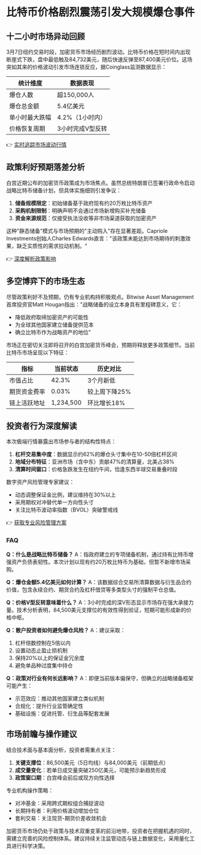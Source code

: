 # 比特币价格剧烈震荡引发大规模爆仓事件

## 十二小时市场异动回顾
3月7日纽约交易时段，加密货币市场经历剧烈波动。比特币价格在短时间内出现断崖式下跌，盘中最低触及84,732美元，随后快速反弹至87,400美元价位。这场突如其来的价格波动引发市场连锁反应，据Coinglass监测数据显示：

| 统计维度       | 数据表现         |
|----------------|------------------|
| 爆仓人数       | 超150,000人      |
| 爆仓总金额     | 5.4亿美元        |
| 单小时最大跌幅 | 4.2%（1小时内）  |
| 价格恢复周期   | 3小时完成V型反转 |

👉 [实时追踪市场波动行情](https://bit.ly/okx_welcome)

## 政策利好预期落差分析
白宫近期公布的加密货币政策成为市场焦点。虽然总统特朗普已签署行政命令启动战略比特币储备计划，但具体实施细则引发争议：

1. **储备规模限定**：初始储备基于政府现有约20万枚比特币资产
2. **采购机制限制**：明确声明不会通过市场新增购买补充储备
3. **资金来源规范**：仅接受执法没收等非市场渠道获取的加密资产

这种"静态储备"模式与市场预期的"主动购入"存在显著差距。Capriole Investments创始人Charles Edwards直言："该政策未能达到市场期待的刺激效果，缺乏实质性的需求拉动机制。"

👉 [深度解析政策影响](https://bit.ly/okx_welcome)

## 多空博弈下的市场生态
尽管政策利好不及预期，仍有专业机构持积极观点。Bitwise Asset Management首席投资官Matt Hougan指出："战略储备的设立本身具有里程碑意义，它：
- 降低政府取缔加密资产的可能性
- 为全球其他国家建立储备提供范本
- 确立比特币作为战略资产的地位"

市场正在密切关注即将召开的白宫加密货币峰会，预期将释放更多政策细节。当前比特币市场呈现以下特征：

| 指标          | 当前状态       | 历史对比       |
|---------------|----------------|----------------|
| 市值占比      | 42.3%          | 3个月新低      |
| 期货资金费率  | 0.03%          | 较上周下降25%  |
| 链上活跃地址  | 1,234,500      | 环比增长18%    |

## 投资者行为深度解读
本次极端行情暴露出市场参与者的结构性特点：

1. **杠杆交易集中度**：数据显示约62%的爆仓头寸集中在10-50倍杠杆区间
2. **地域分布特征**：亚洲市场（含中东）贡献47%的清算量，北美占38%
3. **清算时间窗口**：价格急跌发生在纽约午间，恰逢东西半球交易重叠时段

数字资产风险管理专家建议：
- 动态调整保证金比例，建议维持在30%以上
- 采用期权对冲替代单一方向性头寸
- 关注比特币波动率指数（BVOL）突破警戒线

👉 [获取专业风险管理方案](https://bit.ly/okx_welcome)

### FAQ

**Q：什么是战略比特币储备？**
A：指政府建立的专项储备机制，通过持有比特币增强资产负债表韧性。本次计划以现有约20万枚比特币为基础，但暂不新增市场采购。

**Q：爆仓金额5.4亿美元如何计算？**
A：该数据综合交易所清算数据与衍生品合约价值，包含永续合约、期货合约及杠杆借贷等多类型头寸的强制平仓总值。

**Q：价格V型反转意味着什么？**
A：3小时完成的深V形态显示市场存在强大承接力量。技术分析表明，84,500美元支撑位的有效性得到验证，短期可能形成新的价格中枢。

**Q：散户投资者如何避免爆仓风险？**
A：建议采取：
1. 杠杆倍数控制在5倍以内
2. 设置动态止盈止损机制
3. 保持20%以上的保证金冗余度
4. 避免单品种过度集中持仓

**Q：政策对行业有何长远影响？**
A：即便当前版本偏保守，但确立的战略储备框架可能产生：
- 示范效应：推动其他国家建立类似机制
- 合规化：提升行业监管确定性
- 基础设施：促进托管、衍生品等配套发展

## 市场前瞻与操作建议
结合技术面与基本面分析，投资者需重点关注：

1. **关键支撑位**：86,500美元（5日均线）与84,000美元（前期低点）
2. **成交量变化**：若单日成交量突破250亿美元，可能预示新趋势形成
3. **政策窗口期**：白宫峰会前后或现方向性选择

专业机构操作策略：
- 对冲基金：采用跨式期权组合捕捉波动
- 长期持有者：利用价格波动增加仓位
- 套利交易：关注现货-期货价差收敛机会

加密货币市场仍处于政策与技术双重变革的前沿地带，投资者在把握机遇的同时，需建立完善的风险控制体系。建议持续关注监管动态与链上数据变化，采用量化工具进行科学决策。